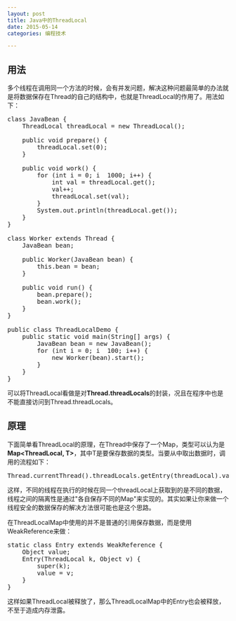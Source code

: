 ```yaml
---
layout: post
title: Java中的ThreadLocal
date: 2015-05-14
categories: 编程技术

---
```


## 用法

多个线程在调用同一个方法的时候，会有并发问题，解决这种问题最简单的办法就是将数据保存在Thread的自己的结构中，也就是ThreadLocal的作用了。用法如下：

<pre class="prettyprint">
class JavaBean {
    ThreadLocal<Integer> threadLocal = new ThreadLocal<Integer>();

    public void prepare() {
        threadLocal.set(0);
    }

    public void work() {
        for (int i = 0; i  1000; i++) {
            int val = threadLocal.get();
            val++;
            threadLocal.set(val);
        }
        System.out.println(threadLocal.get());
    }
}

class Worker extends Thread {
    JavaBean bean;

    public Worker(JavaBean bean) {
        this.bean = bean;
    }

    public void run() {
        bean.prepare();
        bean.work();
    }
}

public class ThreadLocalDemo {
    public static void main(String[] args) {
        JavaBean bean = new JavaBean();
        for (int i = 0; i  100; i++) {
            new Worker(bean).start();
        }
    }
}
</pre>


可以将ThreadLocal看做是对**Thread.threadLocals**的封装，况且在程序中也是不能直接访问到Thread.threadLocals。

## 原理

下面简单看ThreadLocal的原理，在Thread中保存了一个Map，类型可以认为是**Map\<ThreadLocal, T\>**，其中T是要保存数据的类型。当要从中取出数据时，调用的流程如下：

<pre class="prettyprint">
Thread.currentThread().threadLocals.getEntry(threadLocal).value
</pre>

这样，不同的线程在执行的时候在同一个threadLocal上获取到的是不同的数据，线程之间的隔离性是通过"各自保存不同的Map"来实现的。其实如果让你来做一个线程安全的数据保存的解决方法很可能也是这个思路。

在ThreadLocalMap中使用的并不是普通的引用保存数据，而是使用WeakReference来做：

<pre class="prettyprint">
static class Entry extends WeakReference<ThreadLocal> {
    Object value;
    Entry(ThreadLocal k, Object v) {
        super(k);
        value = v;
    }
}
</pre>

这样如果ThreadLocal被释放了，那么ThreadLocalMap中的Entry也会被释放，不至于造成内存泄露。